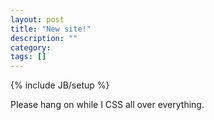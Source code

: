 ```yaml
---
layout: post
title: "New site!"
description: ""
category: 
tags: []
---
```

{% include JB/setup %}

Please hang on while I CSS all over everything. 